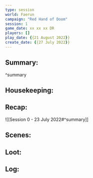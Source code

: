 ```yaml
---
type: session
world: Faerun
campaign: "Red Hand of Doom"
session: 1
game_date: xx xx xx DR
players: []
play_date: {{21 August 2022}}
create_date: {{27 July 2022}}
---
```


## Summary:

^summary

## Housekeeping:

## Recap:
![[Session 0 - 23 July 2022#^summary]]

## Scenes:

## Loot:

## Log:


